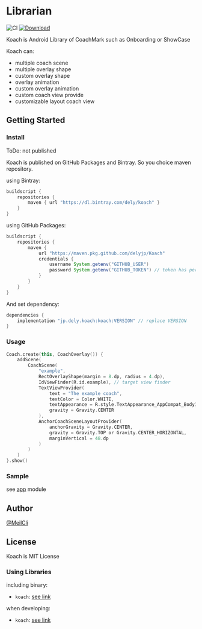 # Librarian
![CI](https://github.com/delyjp/Koach/workflows/CI/badge.svg) [ ![Download](https://api.bintray.com/packages/dely/koach/koach/images/download.svg) ](https://bintray.com/dely/koach/koach/_latestVersion)

Koach is Android Library of CoachMark such as Onboarding or ShowCase

Koach can:
- multiple coach scene
- multiple overlay shape
- custom overlay shape
- overlay animation
- custom overlay animation
- custom coach view provide
- customizable layout coach view

## Getting Started
### Install
ToDo: not published

Koach is published on GitHub Packages and Bintray. So you choice maven repository.

using Bintray:
```groovy
buildscript {
    repositories {
        maven { url "https://dl.bintray.com/dely/koach" }
    }
}
```

using GitHub Packages:
```groovy
buildscript {
    repositories {
        maven {
            url "https://maven.pkg.github.com/delyjp/Koach"
            credentials {
                username System.getenv("GITHUB_USER")
                password System.getenv("GITHUB_TOKEN") // token has permission of read:packages
            }
        }
    }
}
```

And set dependency:
```groovy
dependencies {
    implementation "jp.dely.koach:koach:VERSION" // replace VERSION
}
```

### Usage
```kotlin
Coach.create(this, CoachOverlay()) {
    addScene(
        CoachScene(
            "example",
            RectOverlayShape(margin = 8.dp, radius = 4.dp),
            IdViewFinder(R.id.example), // target view finder
            TextViewProvider(
                text = "The example coach",
                textColor = Color.WHITE,
                textAppearance = R.style.TextAppearance_AppCompat_Body1,
                gravity = Gravity.CENTER
            ),
            AnchorCoachSceneLayoutProvider(
                anchorGravity = Gravity.CENTER,
                gravity = Gravity.TOP or Gravity.CENTER_HORIZONTAL,
                marginVertical = 48.dp
            )
        )
    )
}.show()
```

### Sample
see [app](app) module

## Author
[@MeilCli](https://github.com/MeilCli)

## License
Koach is MIT License

### Using Libraries
including binary:
- `koach`: [see link](Library/koach-usings-plugin)

when developing:
- `koach`: [see link](Library/koach-usings-development)

